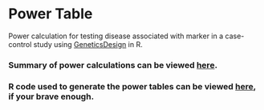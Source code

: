 # Power Table

Power calculation for testing disease associated with marker in a case-control study using 
<a href="https://bioconductor.org/packages/release/bioc/html/GeneticsDesign.html" target="_blank">GeneticsDesign</a> in R.

### Summary of power calculations can be viewed <a href="https://htmlpreview.github.io/?https://github.com/NMDL-MSU/Power/blob/master/Summary.html" target="_blank">here</a>.

### R code used to generate the power tables can be viewed <a href="https://htmlpreview.github.io/?https://github.com/NMDL-MSU/Power/blob/master/Power.html" target="_blank">here</a>, if your brave enough.

